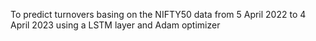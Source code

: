 To predict turnovers basing on the NIFTY50 data from 5 April 2022 to 4 April 2023 using a LSTM layer and Adam optimizer
